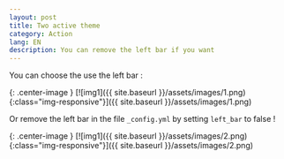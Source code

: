 ```yaml
---
layout: post
title: Two active theme
category: Action
lang: EN
description: You can remove the left bar if you want
---
```


You can choose the use the left bar : 

{: .center-image }
[![img1]({{ site.baseurl }}/assets/images/1.png){:class="img-responsive"}]({{ site.baseurl }}/assets/images/1.png)


Or remove the left bar in the file `_config.yml` by setting `left_bar` to false !

{: .center-image }
[![img1]({{ site.baseurl }}/assets/images/2.png){:class="img-responsive"}]({{ site.baseurl }}/assets/images/2.png)
